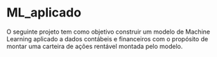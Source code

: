 # ML_aplicado
O seguinte projeto tem como objetivo construir um modelo de Machine Learning aplicado a dados contábeis e financeiros com o propósito de montar uma carteira de ações rentável montada pelo modelo.
